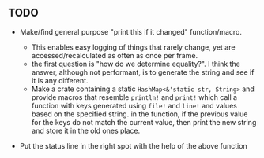 ## TODO

* Make/find general purpose "print this if it changed" function/macro.
    * This enables easy logging of things that rarely change, yet are accessed/recalculated as often as once per frame.
    * the first question is "how do we determine equality?". I think the answer, although not performant, is to generate the string and see if it is any different.
    * Make a crate containing a static `HashMap<&'static str, String>` and provide macros that resemble `println!` and `print!` which call a function with keys generated using `file!` and `line!` and values based on the specified string. in the function, if the previous value for the keys do not match the current value, then print the new string and store it in the old ones place.

* Put the status line in the right spot with the help of the above function
